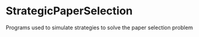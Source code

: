 # StrategicPaperSelection
Programs used to simulate strategies to solve the paper selection problem
